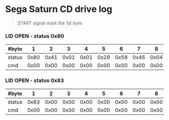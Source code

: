 # Sega Saturn CD drive log

> START signal mark the 1st byte

### LID OPEN - status 0x80

| #byte  |   1  |   2  |   3  |   4  |   5  |   6  |   7  |   8  |   9  |  10  |  11  |  12  |  13  |
| ------ | ---- | ---- | ---- | ---- | ---- | ---- | ---- | ---- | ---- | ---- | ---- | ---- | ---- |
| status | 0x80 | 0x41 | 0x01 | 0x01 | 0x29 | 0x58 | 0x45 | 0x04 | 0x30 | 0x00 | 0x45 | 0xFD | 0x00 |
| cmd    | 0x00 | 0x00 | 0x00 | 0x00 | 0x00 | 0x00 | 0x00 | 0x00 | 0x00 | 0x00 | 0x00 | 0xFF | 0x00 |

### LID OPEN - status 0x83

| #byte  |   1  |   2  |   3  |   4  |   5  |   6  |   7  |   8  |   9  |  10  |  11  |  12  |  13  |
| ------ | ---- | ---- | ---- | ---- | ---- | ---- | ---- | ---- | ---- | ---- | ---- | ---- | ---- |
| status | 0x83 | 0x00 | 0x00 | 0x00 | 0x00 | 0x00 | 0x00 | 0x00 | 0x00 | 0x00 | 0x00 | 0x7C | 0x00 |
| cmd    | 0x00 | 0x00 | 0x00 | 0x00 | 0x00 | 0x00 | 0x00 | 0x00 | 0x00 | 0x00 | 0x00 | 0xFF | 0x00 |


